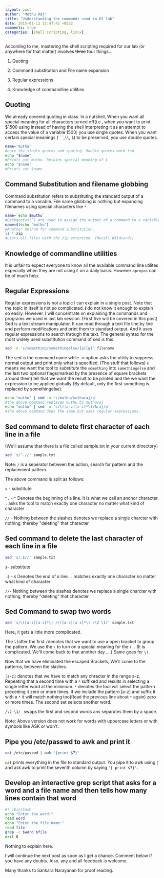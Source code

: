 ```yaml
---
layout: post
author: "Muthu Raj"
title: "Understanding the commands used in OS lab"
date: 2015-01-11 15:47:42 +0532
comments: true
categories: [shell scripting, linux]
---
```

According to me, mastering the shell scripting required for our lab (or anywhere for that matter) involves ~~three~~ four things..

1. Quoting

2. Command substitution and File name expansion

3. Regular expressions

4. Knowledge of commandline utilities

<!-- more -->
Quoting
------------
We already covered quoting in class. In a nutshell, When you want all special meaning for all characters turned off(i.e., when you want to print $1500 using instead of having the shell interpreting it as an attempt to access the value of a variable 1500) you use single quotes. When you 
want certain special meanings (`` `,``` \\ ```, ``` $ ```) to be preserved, you use double quotes.
``` bash Quoting
name='muthu'
#note the single quotes and spacing. Double quotes work too.
echo "$name"
#Prints out muthu. Retains special meaning of $
echo '$name'
#Prints out $name.
```
Command Substitution and filename globbing
-------------------------------------------------------------------
Command substitution refers to substituting the standard output of a command to a variable. File name globbing is nothing but expanding filenames using special characters like ``` * ```.
``` bash Command Substitution and File name globbing
name=`echo $muthu`
#Backquotes(`) are used to assign the output of a command to a variable a.k.a Command substitution
name=$(echo "muthu")
#Another method for command substitution.
ls *.zip
#Lists all files with the zip extension. (Recall Wildcards)
```

Knowledge of commandline utilities
---------------------------------------------------

It is unfair to expect everyone to know all the available command line utilites especially when they are not using it on a daily basis. However ``` apropos ``` can be of much help.

Regular Expressions
------------------------------
Regular expressions is not a topic I can explain in a single post. Note that the topic in itself is not so complicated. **_I_** do not know it enough to explain so easily. However, I will concentrate on explaining the commands and programs we used in last lab session. (First five will be covered in this post)
Sed is a text stream manipulator. It can read through a text file line by line and perform modifications and print them to standard output. And it uses regular expressions to search through the text. The general syntax for the most widely used substitution command of sed is this
``` bash
sed -n 's/something/somethingelse/[p][g]' filename
``` 
The sed is the command name while ``` -n ``` option asks the utility to suppress normal output and print only what is specified. (The stuff that follows) ``` s ``` means we want the tool to *substitute* the ``` something ``` into ``` somethingelse ``` and the last two optional flags(marked by the presence of square brackets around them) tell that we want the result to be printed and the we want the expression to be applied globally (By default, only the first something is replaced by somethingelse).
``` bash Sed basics
echo "muthu" | sed -n 's/muthu/muthuraj/p'
#the above command replaces muthu by muthuraj
echo "muthu" | sed -n 's/\([a-z][a-z]*\)/&raj/p'
#the above command does the same but uses regular expressions.
```
Sed command to delete first character of each line in a file
------------------------------
(We'll assume that there is a file called sample.txt in your current ditrectory)

``` bash 
sed 's/^.//' sample.txt
```
Note: ``` / ``` is a seperator between the action, search for pattern and the replacement pattern.

The above command is split as follows:

`` s `` - substitute

`` ^. `` - `` ^ `` Denotes the beginning of a line. It is what we call an anchor character. `` . `` asks the tool to match exactly one character no matter what kind of character

`` // `` - Nothing between the slashes denotes we replace a single charcter with nothing, thereby "deleting" that character

Sed command to delete the last character of each line in a file
-------------------------------------------------------------------------------------------
``` bash 
sed 's/.$//' sample.txt
```
`` s ``- substitute

`` .$ `` - `` $ `` Denotes the end of a line. `` . `` matches exactly one character no matter what kind of character

`` // ``- Nothing between the slashes denotes we replace a single charcter with nothing, thereby "deleting" that character

Sed Command to swap two words 
---------------------------------------------------
``` bash Sed to swap two words
sed 's/\([a-z][a-z]*\) /\([a-z][a-z]*\) /\2 \1/' sample.txt
```
Here, it gets a little more complicated. 

The `` \( ``after the first `` / ``denotes that we want to use a open bracket to group the pattern. We use the `` \ `` to turn on a special meaning for the `` (  ``. (It is complicated. We'll come back to that another day.....) Same goes for `` \) ``.

Now that we have eliminated the escaped Brackets, We'll come to the patterns, between the slashes.

`` [a-z] `` denotes that we have to match any chracter in the range a-z. Repeating that a second time with a `` * `` suffixed and results in selecting a single letter word at the minimum. `` * `` denotes the tool will select the pattern preceding it zero or more times. If we include the pattern [a-z] and suffix it with a `` * `` it will match nothing too(Read the previous line about `` * `` again) zero or more times. The second set selects another word.

`` /\2 \1/  `` swaps the first and second words ans separates them by a space. 

Note: Above version does not work for words with uppercase letters or with symbols like ASK or won't.

Pipe you /etc/passwd to awk and print it
-----------------------------------------------------------
``` bash AWK
cat /etc/passwd | awk "{print $7}"
```

`` cat `` prints everything in the file to standard output. You pipe it to awk using ``` | ``` and ask awk to print the seventh column by saying ``` "{ print $7}" ```.

Develop an interactive grep script that asks for a word and a file name and then tells how many lines contain that word
--------------------------------------------------------------------------------------------------------

``` bash 
#! /bin/bash
echo "Enter the word:"
read word
echo "Enter the file name:"
read file
grep -c $word $file
exit 0
```

Nothing to explain here. 

I will continue the next post as soon as I get a chance. Comment below if you have any doubts. Also, any and all feedback is welcome.

Many thanks to Sankara Narayanan for proof reading.
